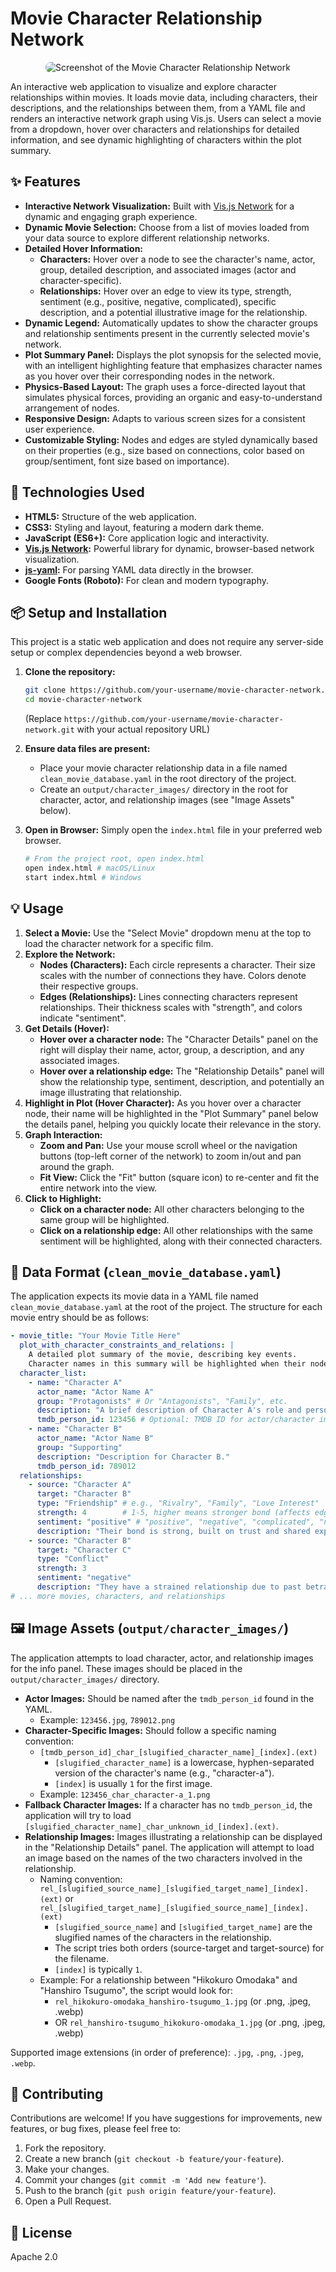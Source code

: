 # Movie Character Relationship Network

<p align="center">
  <img src="README.jpg" alt="Screenshot of the Movie Character Relationship Network" style="border-radius: 8px;">
  <br>
</p>

An interactive web application to visualize and explore character relationships within movies. It loads movie data, including characters, their descriptions, and the relationships between them, from a YAML file and renders an interactive network graph using Vis.js. Users can select a movie from a dropdown, hover over characters and relationships for detailed information, and see dynamic highlighting of characters within the plot summary.

## ✨ Features

*   **Interactive Network Visualization:** Built with [Vis.js Network](https://visjs.github.io/vis-network/docs/network/) for a dynamic and engaging graph experience.
*   **Dynamic Movie Selection:** Choose from a list of movies loaded from your data source to explore different relationship networks.
*   **Detailed Hover Information:**
    *   **Characters:** Hover over a node to see the character's name, actor, group, detailed description, and associated images (actor and character-specific).
    *   **Relationships:** Hover over an edge to view its type, strength, sentiment (e.g., positive, negative, complicated), specific description, and a potential illustrative image for the relationship.
*   **Dynamic Legend:** Automatically updates to show the character groups and relationship sentiments present in the currently selected movie's network.
*   **Plot Summary Panel:** Displays the plot synopsis for the selected movie, with an intelligent highlighting feature that emphasizes character names as you hover over their corresponding nodes in the network.
*   **Physics-Based Layout:** The graph uses a force-directed layout that simulates physical forces, providing an organic and easy-to-understand arrangement of nodes.
*   **Responsive Design:** Adapts to various screen sizes for a consistent user experience.
*   **Customizable Styling:** Nodes and edges are styled dynamically based on their properties (e.g., size based on connections, color based on group/sentiment, font size based on importance).

## 🚀 Technologies Used

*   **HTML5:** Structure of the web application.
*   **CSS3:** Styling and layout, featuring a modern dark theme.
*   **JavaScript (ES6+):** Core application logic and interactivity.
*   **[Vis.js Network](https://visjs.github.io/vis-network/docs/network/):** Powerful library for dynamic, browser-based network visualization.
*   **[js-yaml](https://github.com/nodeca/js-yaml):** For parsing YAML data directly in the browser.
*   **Google Fonts (Roboto):** For clean and modern typography.

## 📦 Setup and Installation

This project is a static web application and does not require any server-side setup or complex dependencies beyond a web browser.

1.  **Clone the repository:**
    ```bash
    git clone https://github.com/your-username/movie-character-network.git
    cd movie-character-network
    ```
    (Replace `https://github.com/your-username/movie-character-network.git` with your actual repository URL)

2.  **Ensure data files are present:**
    *   Place your movie character relationship data in a file named `clean_movie_database.yaml` in the root directory of the project.
    *   Create an `output/character_images/` directory in the root for character, actor, and relationship images (see "Image Assets" below).

3.  **Open in Browser:** Simply open the `index.html` file in your preferred web browser.
    ```bash
    # From the project root, open index.html
    open index.html # macOS/Linux
    start index.html # Windows
    ```

## 💡 Usage

1.  **Select a Movie:** Use the "Select Movie" dropdown menu at the top to load the character network for a specific film.
2.  **Explore the Network:**
    *   **Nodes (Characters):** Each circle represents a character. Their size scales with the number of connections they have. Colors denote their respective groups.
    *   **Edges (Relationships):** Lines connecting characters represent relationships. Their thickness scales with "strength", and colors indicate "sentiment".
3.  **Get Details (Hover):**
    *   **Hover over a character node:** The "Character Details" panel on the right will display their name, actor, group, a description, and any associated images.
    *   **Hover over a relationship edge:** The "Relationship Details" panel will show the relationship type, sentiment, description, and potentially an image illustrating that relationship.
4.  **Highlight in Plot (Hover Character):** As you hover over a character node, their name will be highlighted in the "Plot Summary" panel below the details panel, helping you quickly locate their relevance in the story.
5.  **Graph Interaction:**
    *   **Zoom and Pan:** Use your mouse scroll wheel or the navigation buttons (top-left corner of the network) to zoom in/out and pan around the graph.
    *   **Fit View:** Click the "Fit" button (square icon) to re-center and fit the entire network into the view.
6.  **Click to Highlight:**
    *   **Click on a character node:** All other characters belonging to the same group will be highlighted.
    *   **Click on a relationship edge:** All other relationships with the same sentiment will be highlighted, along with their connected characters.

## 📂 Data Format (`clean_movie_database.yaml`)

The application expects its movie data in a YAML file named `clean_movie_database.yaml` at the root of the project. The structure for each movie entry should be as follows:

```yaml
- movie_title: "Your Movie Title Here"
  plot_with_character_constraints_and_relations: |
    A detailed plot summary of the movie, describing key events.
    Character names in this summary will be highlighted when their nodes are hovered.
  character_list:
    - name: "Character A"
      actor_name: "Actor Name A"
      group: "Protagonists" # Or "Antagonists", "Family", etc.
      description: "A brief description of Character A's role and personality."
      tmdb_person_id: 123456 # Optional: TMDB ID for actor/character image fetching
    - name: "Character B"
      actor_name: "Actor Name B"
      group: "Supporting"
      description: "Description for Character B."
      tmdb_person_id: 789012
  relationships:
    - source: "Character A"
      target: "Character B"
      type: "Friendship" # e.g., "Rivalry", "Family", "Love Interest"
      strength: 4        # 1-5, higher means stronger bond (affects edge thickness)
      sentiment: "positive" # "positive", "negative", "complicated", "neutral"
      description: "Their bond is strong, built on trust and shared experiences."
    - source: "Character B"
      target: "Character C"
      type: "Conflict"
      strength: 3
      sentiment: "negative"
      description: "They have a strained relationship due to past betrayals."
# ... more movies, characters, and relationships
```

## 🖼️ Image Assets (`output/character_images/`)

The application attempts to load character, actor, and relationship images for the info panel. These images should be placed in the `output/character_images/` directory.

*   **Actor Images:** Should be named after the `tmdb_person_id` found in the YAML.
    *   Example: `123456.jpg`, `789012.png`
*   **Character-Specific Images:** Should follow a specific naming convention:
    *   `[tmdb_person_id]_char_[slugified_character_name]_[index].(ext)`
        *   `[slugified_character_name]` is a lowercase, hyphen-separated version of the character's name (e.g., "character-a").
        *   `[index]` is usually `1` for the first image.
    *   Example: `123456_char_character-a_1.png`
*   **Fallback Character Images:** If a character has no `tmdb_person_id`, the application will try to load `[slugified_character_name]_char_unknown_id_[index].(ext)`.
*   **Relationship Images:** Images illustrating a relationship can be displayed in the "Relationship Details" panel. The application will attempt to load an image based on the names of the two characters involved in the relationship.
    *   Naming convention: `rel_[slugified_source_name]_[slugified_target_name]_[index].(ext)` or `rel_[slugified_target_name]_[slugified_source_name]_[index].(ext)`
        *   `[slugified_source_name]` and `[slugified_target_name]` are the slugified names of the characters in the relationship.
        *   The script tries both orders (source-target and target-source) for the filename.
        *   `[index]` is typically `1`.
    *   Example: For a relationship between "Hikokuro Omodaka" and "Hanshiro Tsugumo", the script would look for:
        *   `rel_hikokuro-omodaka_hanshiro-tsugumo_1.jpg` (or .png, .jpeg, .webp)
        *   OR `rel_hanshiro-tsugumo_hikokuro-omodaka_1.jpg` (or .png, .jpeg, .webp)

Supported image extensions (in order of preference): `.jpg`, `.png`, `.jpeg`, `.webp`.

## 🤝 Contributing

Contributions are welcome! If you have suggestions for improvements, new features, or bug fixes, please feel free to:

1.  Fork the repository.
2.  Create a new branch (`git checkout -b feature/your-feature`).
3.  Make your changes.
4.  Commit your changes (`git commit -m 'Add new feature'`).
5.  Push to the branch (`git push origin feature/your-feature`).
6.  Open a Pull Request.

## 📄 License

Apache 2.0